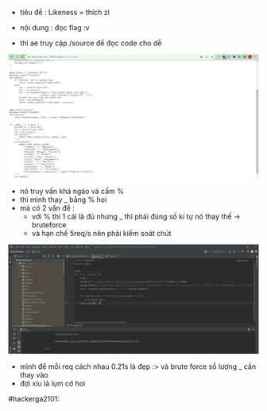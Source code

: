 - tiêu đề : Likeness = thích zl 
- nội dung : đọc flag :v 

- thì ae truy cập /source để đọc code cho dễ 

![Alt text](<../image/32.1.png>)

- nó truy vấn khá ngáo và cấm % 
- thì mình thay _ bằng % hoi 
- mà có 2 vấn đề : 
    + với % thì 1 cái là đủ nhưng _ thì phải đúng số kí tự nó thay thế -> bruteforce 
    + và hạn chế 5req/s nên phải kiểm soát chút 

![Alt text](<../image/32.2.png>)

- mình để mỗi req cách nhau 0.21s là đẹp :> và brute force số lượng _ cần thay vào 
- đợi xíu là lụm cờ hoi 

#hackerga2101: